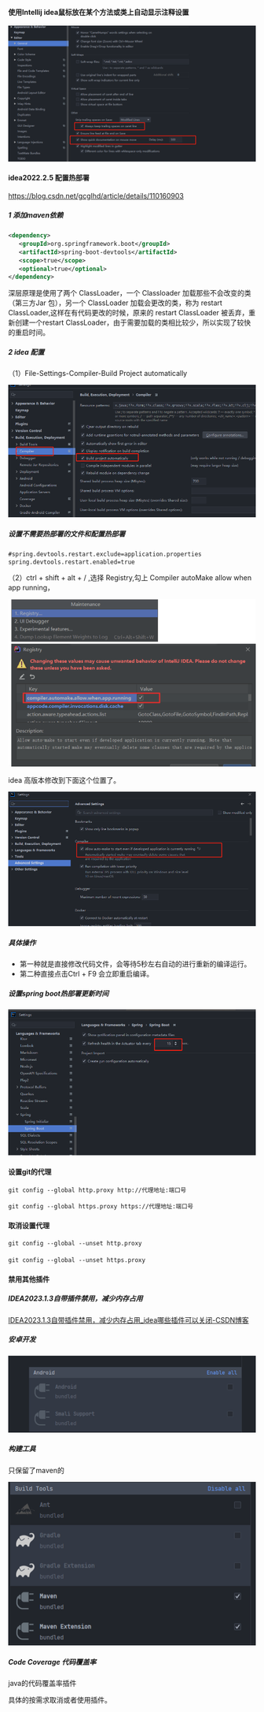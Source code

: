 #### 使用Intellij idea鼠标放在某个方法或类上自动显示注释设置

![image-20220506111015953](media/images/image-20220506111015953.png)





#### idea2022.2.5 配置热部署

https://blog.csdn.net/gcglhd/article/details/110160903 

##### 1 添加maven依赖

```xml
<dependency>
   <groupId>org.springframework.boot</groupId>
   <artifactId>spring-boot-devtools</artifactId>
   <scope>true</scope>
   <optional>true</optional>
</dependency>
```

深层原理是使用了两个 ClassLoader，一个 Classloader 加载那些不会改变的类（第三方Jar 包），另一个 ClassLoader 加载会更改的类，称为 restart ClassLoader,这样在有代码更改的时候，原来的 restart ClassLoader 被丢弃，重新创建一个restart ClassLoader，由于需要加载的类相比较少，所以实现了较快的重启时间。

##### 2 idea 配置

（1）File-Settings-Compiler-Build Project automatically

![image-20230531170004613](media/images/image-20230531170004613.png)

##### 设置不需要热部署的文件和配置热部署

```properties
#spring.devtools.restart.exclude=application.properties
spring.devtools.restart.enabled=true
```

（2）ctrl + shift + alt + / ,选择 Registry,勾上 Compiler autoMake allow when app running，

![image-20230531170300090](media/images/image-20230531170300090.png)

idea 高版本修改到下面这个位置了。

![image-20230531165645826](media/images/image-20230531165645826.png)

##### 具体操作

- 第一种就是直接修改代码文件，会等待5秒左右自动的进行重新的编译运行。
- 第二种直接点击Ctrl + F9 会立即重启编译。

##### 设置spring boot热部署更新时间

![image-20230531171110092](media/images/image-20230531171110092.png)

#### 设置git的代理

```html
git config --global http.proxy http://代理地址:端口号

git config --global https.proxy https://代理地址:端口号
```

#### 取消设置代理

```html
git config --global --unset http.proxy

git config --global --unset https.proxy
```

#### 禁用其他插件

##### IDEA2023.1.3自带插件禁用，减少内存占用

[IDEA2023.1.3自带插件禁用，减少内存占用_idea哪些插件可以关闭-CSDN博客](https://blog.csdn.net/weixin_43165220/article/details/131534552)

##### 安卓开发

![image-20240329091945637](media/images/image-20240329091945637.png)

##### 构建工具

只保留了maven的

![image-20240329092117021](media/images/image-20240329092117021.png)

##### Code Coverage 代码覆盖率

java的代码覆盖率插件

具体的按需求取消或者使用插件。

